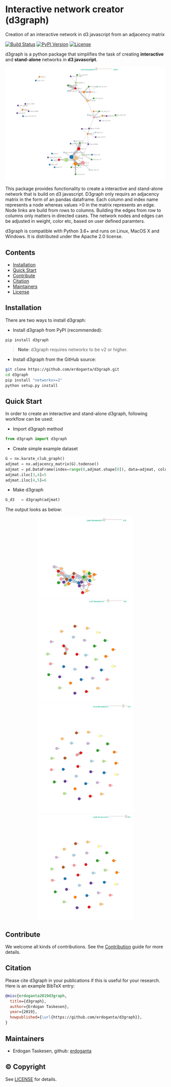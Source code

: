 # Interactive network creator (d3graph)
Creation of an interactive network in d3 javascript from an adjacency matrix

[![Build Status](https://travis-ci.org/erdoganta/d3graph.svg?branch=master)](https://travis-ci.org/erdoganta/d3graph)
[![PyPI Version](https://img.shields.io/pypi/v/d3graph)](https://pypi.org/project/d3graph/)
[![License](https://img.shields.io/badge/License-Apache%202.0-blue.svg)](https://github.com/erdoganta/d3graph/blob/master/LICENSE)

d3graph is a python package that simplifies the task of creating **interactive** and **stand-alone** networks in **d3 javascript**.

<p align="center">
  <img src="examples/titanic/d3graph.png" width="600" />
</p>

This package provides functionality to create a interactive and stand-alone network that is build on d3 javascript. D3graph only requirs an adjacency matrix in the form of an pandas dataframe. Each column and index name represents a node whereas values >0 in the matrix represents an edge. Node links are build from rows to columns. Building the edges from row to columns only matters in directed cases. The network nodes and edges can be adjusted in weight, color etc, based on user defined paramters. 

d3graph is compatible with Python 3.6+ and runs on Linux, MacOS X and Windows. 
It is distributed under the Apache 2.0 license.

## Contents
- [Installation](#%EF%B8%8F-installation)
- [Quick Start](#-quick-start)
- [Contribute](#-contribute)
- [Citation](#-citation)
- [Maintainers](#-maintainers)
- [License](#-copyright)

## Installation
There are two ways to install d3graph:

* Install d3graph from PyPI (recommended):

```
pip install d3graph
```

> **Note**: d3graph requires networkx to be v2 or higher. 

* Install d3graph from the GitHub source:

```bash
git clone https://github.com/erdoganta/d3graph.git
cd d3graph
pip install "networkx>=2"
python setup.py install
```  

## Quick Start

In order to create an interactive and stand-alone d3graph, following workflow can be used:

- Import d3graph method

```python
from d3graph import d3graph
```

- Create simple example dataset

```python
G = nx.karate_club_graph()
adjmat = nx.adjacency_matrix(G).todense()
adjmat = pd.DataFrame(index=range(0,adjmat.shape[0]), data=adjmat, columns=range(0,adjmat.shape[0]))
adjmat.iloc[3,4]=5
adjmat.iloc[4,5]=6
```
- Make d3graph

```python
G_d3   = d3graph(adjmat)
```

The output looks as below:

<p align="center">
  <img src="examples/karateclub/d3graph_1.png" width="300" />
  <img src="examples/karateclub/d3graph_2.png" width="300" />
  <img src="examples/karateclub/d3graph_3.png" width="300" />
  <img src="examples/karateclub/d3graph_4.png" width="300" />
</p>


## Contribute
We welcome all kinds of contributions.
See the [Contribution](CONTRIBUTING.md) guide for more details.

## Citation
Please cite d3graph in your publications if this is useful for your research. Here is an example BibTeX entry:
```BibTeX
@misc{erdoganta2019d3graph,
  title={d3graph},
  author={Erdogan Taskesen},
  year={2019},
  howpublished={\url{https://github.com/erdoganta/d3graph}},
}
```

## Maintainers
* Erdogan Taskesen, github: [erdoganta](https://github.com/erdoganta)

## © Copyright
See [LICENSE](LICENSE) for details.
